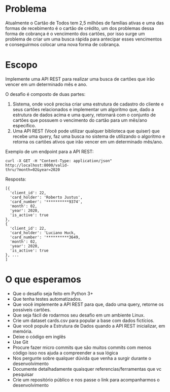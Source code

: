 # Problema
Atualmente o Cartão de Todos tem 2,5 milhões de famílias ativas e uma das formas de recebimento é o cartão de crédito, um dos problemas dessa forma de cobrança é o vencimento dos cartões, por isso surge um problema de criar um uma busca rápida para antecipar esses vencimentos e conseguirmos colocar uma nova forma de cobrança.

# Escopo
Implemente uma API REST para realizar uma busca de cartões que irão vencer
em um determinado mês e ano.

O desafio é composto de duas partes:
  1. Sistema, onde você precisa criar uma estrutura de cadastro do cliente e seus cartões relacionados e implementar um algoritmo que, dado a estrutura de dados acima e uma query, retornará com o conjunto de cartões que possuem o vencimento do cartão para um mês/ano especifico.
  2. Uma API REST (Você pode utilizar qualquer biblioteca que quiser) que recebe uma query, faz uma busca no sistema de utilizando o algoritmo e retorna os cartões ativos que irão vencer em um determinado mês/ano.
  
Exemplo de um endpoint para a API REST:
```
curl -X GET -H "Content-Type: application/json" http://localhost:8000/valid-
thru/?month=02&year=2020
```

Resposta:
```
[{
  'client_id': 22,
  'card_holder': 'Roberto Justus',
  'card_number': '**********9374',
  'month': 02,
  'year': 2020,
  'is_active': true
},
{
  'client_id': 22,
  'card_holder': 'Luciano Huck,
  'card_number': '**********3649,
  'month': 02,
  'year': 2020,
  'is_active': true
}, ...
]
```

# O que esperamos
  - Que o desafio seja feito em Python 3+
  - Que tenha testes automatizados.
  - Que você implemente a API REST para que, dado uma query, retorne os possíveis cartões.
  - Que seja fácil de rodarmos seu desafio em um ambiente Linux.
  - Crie um dataset cards.csv para popular a base com dados fictícios.
  - Que você popule a Estrutura de Dados quando a API REST inicializar, em memória.
  - Deixe o código em inglês
  - Use Git
  - Procure fazer micro commits que são muitos commits com menos código isso nos ajuda a compreender a sua lógica
  - Nos pergunte sobre qualquer dúvida que venha a surgir durante o desenvolvimento
  - Documente detalhadamente quaisquer referencias/ferramentas que vc pesquisar
  - Crie um repositório público e nos passe o link para acompanharmos o desenvolvimento
